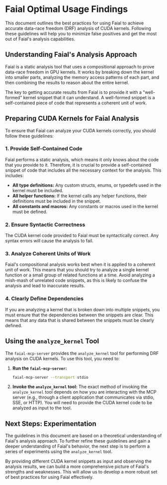 # Faial Optimal Usage Findings

This document outlines the best practices for using Faial to achieve accurate data-race freedom (DRF) analysis of CUDA kernels. Following these guidelines will help you to minimize false positives and get the most out of Faial's analysis capabilities.

## Understanding Faial's Analysis Approach

Faial is a static analysis tool that uses a compositional approach to prove data-race freedom in GPU kernels. It works by breaking down the kernel into smaller parts, analyzing the memory access patterns of each part, and then combining the results to reason about the entire kernel.

The key to getting accurate results from Faial is to provide it with a "well-formed" kernel snippet that it can understand. A well-formed snippet is a self-contained piece of code that represents a coherent unit of work.

## Preparing CUDA Kernels for Faial Analysis

To ensure that Faial can analyze your CUDA kernels correctly, you should follow these guidelines:

### 1. Provide Self-Contained Code

Faial performs a static analysis, which means it only knows about the code that you provide to it. Therefore, it is crucial to provide a self-contained snippet of code that includes all the necessary context for the analysis. This includes:

*   **All type definitions:** Any custom structs, enums, or typedefs used in the kernel must be included.
*   **All helper functions:** If the kernel calls any helper functions, their definitions must be included in the snippet.
*   **All constants and macros:** Any constants or macros used in the kernel must be defined.

### 2. Ensure Syntactic Correctness

The CUDA kernel code provided to Faial must be syntactically correct. Any syntax errors will cause the analysis to fail.

### 3. Analyze Coherent Units of Work

Faial's compositional analysis works best when it is applied to a coherent unit of work. This means that you should try to analyze a single kernel function or a small group of related functions at a time. Avoid analyzing a mish-mash of unrelated code snippets, as this is likely to confuse the analysis and lead to inaccurate results.

### 4. Clearly Define Dependencies

If you are analyzing a kernel that is broken down into multiple snippets, you must ensure that the dependencies between the snippets are clear. This means that any data that is shared between the snippets must be clearly defined.

## Using the `analyze_kernel` Tool

The `faial-mcp-server` provides the `analyze_kernel` tool for performing DRF analysis on CUDA kernels. To use this tool, you need to:

1.  **Run the `faial-mcp-server`:**
    ```bash
    faial-mcp-server --transport stdio
    ```
2.  **Invoke the `analyze_kernel` tool:** The exact method of invoking the `analyze_kernel` tool depends on how you are interacting with the MCP server (e.g., through a client application that communicates via stdio, SSE, or HTTP). You will need to provide the CUDA kernel code to be analyzed as input to the tool.

## Next Steps: Experimentation

The guidelines in this document are based on a theoretical understanding of Faial's analysis approach. To further refine these guidelines and gain a deeper understanding of Faial's behavior, the next step is to perform a series of experiments using the `analyze_kernel` tool.

By providing different CUDA kernel snippets as input and observing the analysis results, we can build a more comprehensive picture of Faial's strengths and weaknesses. This will allow us to develop a more robust set of best practices for using Faial effectively.

